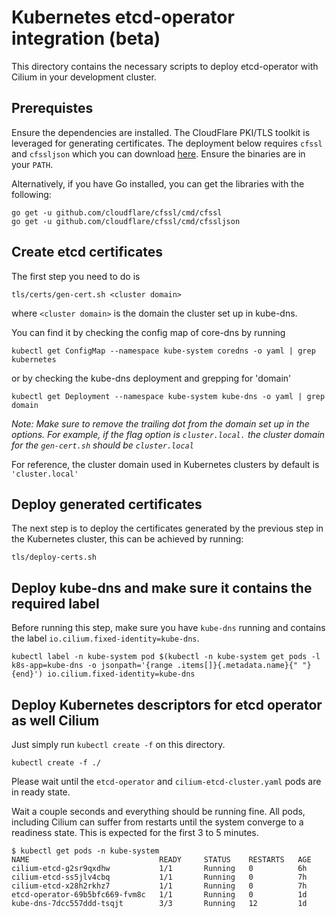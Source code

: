 Kubernetes etcd-operator integration (beta)
===========================================

This directory contains the necessary scripts to deploy etcd-operator with Cilium in your development cluster.

Prerequistes
------------

Ensure the dependencies are installed. The CloudFlare PKI/TLS toolkit is leveraged for generating certificates. The deployment below requires `cfssl` and `cfssljson` which you can download [here](https://pkg.cfssl.org/). Ensure the binaries are in your `PATH`. 

Alternatively, if you have Go installed, you can get the libraries with the following:

```
go get -u github.com/cloudflare/cfssl/cmd/cfssl
go get -u github.com/cloudflare/cfssl/cmd/cfssljson
```

Create etcd certificates
------------------------

The first step you need to do is

```
tls/certs/gen-cert.sh <cluster domain>
```
where `<cluster domain>` is the domain the cluster set up in kube-dns.

You can find it by checking the config map of core-dns by running
```
kubectl get ConfigMap --namespace kube-system coredns -o yaml | grep kubernetes
```

or by checking the kube-dns deployment and grepping for 'domain'
```
kubectl get Deployment --namespace kube-system kube-dns -o yaml | grep domain
```

_Note: Make sure to remove the trailing dot from the domain set up in
the options. For example, if the flag option is `cluster.local.` the cluster
domain for the `gen-cert.sh` should be `cluster.local`_

For reference, the cluster domain used in Kubernetes clusters by default is `'cluster.local'`

Deploy generated certificates
-----------------------------

The next step is to deploy the certificates generated by the previous step
in the Kubernetes cluster, this can be achieved by running:

```
tls/deploy-certs.sh
```

Deploy kube-dns and make sure it contains the required label
------------------------------------------------------------

Before running this step, make sure you have `kube-dns` running and contains
the label `io.cilium.fixed-identity=kube-dns`.

```
kubectl label -n kube-system pod $(kubectl -n kube-system get pods -l k8s-app=kube-dns -o jsonpath='{range .items[]}{.metadata.name}{" "}{end}') io.cilium.fixed-identity=kube-dns
```

Deploy Kubernetes descriptors for etcd operator as well Cilium
--------------------------------------------------------------

Just simply run `kubectl create -f` on this directory.

```
kubectl create -f ./
```

Please wait until the `etcd-operator` and `cilium-etcd-cluster.yaml` pods are in
ready state.

Wait a couple seconds and everything should be running fine. All pods, including
Cilium can suffer from restarts until the system converge to a readiness state.
This is expected for the first 3 to 5 minutes.

```
$ kubectl get pods -n kube-system
NAME                             READY     STATUS    RESTARTS   AGE
cilium-etcd-g2sr9qxdhw           1/1       Running   0          6h
cilium-etcd-ss5jlv4cbq           1/1       Running   0          7h
cilium-etcd-x28h2rkhz7           1/1       Running   0          7h
etcd-operator-69b5bfc669-fvm8c   1/1       Running   0          1d
kube-dns-7dcc557ddd-tsqjt        3/3       Running   12         1d
```
